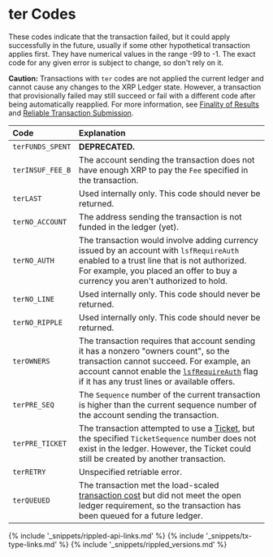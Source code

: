 # ter Codes

These codes indicate that the transaction failed, but it could apply successfully in the future, usually if some other hypothetical transaction applies first. They have numerical values in the range -99 to -1. The exact code for any given error is subject to change, so don't rely on it.

**Caution:** Transactions with `ter` codes are not applied the current ledger and cannot cause any changes to the XRP Ledger state. However, a transaction that provisionally failed may still succeed or fail with a different code after being automatically reapplied. For more information, see [Finality of Results](finality-of-results.html) and [Reliable Transaction Submission](reliable-transaction-submission.html).

| Code             | Explanation                                               |
|:-----------------|:----------------------------------------------------------|
| `terFUNDS_SPENT`  | **DEPRECATED.**                                           |
| `terINSUF_FEE_B` | The account sending the transaction does not have enough XRP to pay the `Fee` specified in the transaction. |
| `terLAST`          | Used internally only. This code should never be returned. |
| `terNO_ACCOUNT`   | The address sending the transaction is not funded in the ledger (yet). |
| `terNO_AUTH`      | The transaction would involve adding currency issued by an account with `lsfRequireAuth` enabled to a trust line that is not authorized. For example, you placed an offer to buy a currency you aren't authorized to hold. |
| `terNO_LINE`      | Used internally only. This code should never be returned. |
| `terNO_RIPPLE`    | Used internally only. This code should never be returned. |
| `terOWNERS`        | The transaction requires that account sending it has a nonzero "owners count", so the transaction cannot succeed. For example, an account cannot enable the [`lsfRequireAuth`](accountset.html#accountset-flags) flag if it has any trust lines or available offers. |
| `terPRE_SEQ`      | The `Sequence` number of the current transaction is higher than the current sequence number of the account sending the transaction. |
| `terPRE_TICKET`   | The transaction attempted to use a [Ticket](tickets.html), but the specified `TicketSequence` number does not exist in the ledger. However, the Ticket could still be created by another transaction. |
| `terRETRY`         | Unspecified retriable error.                              |
| `terQUEUED`        | The transaction met the load-scaled [transaction cost](transaction-cost.html) but did not meet the open ledger requirement, so the transaction has been queued for a future ledger. |

<!--{# common link defs #}-->
{% include '_snippets/rippled-api-links.md' %}
{% include '_snippets/tx-type-links.md' %}
{% include '_snippets/rippled_versions.md' %}
